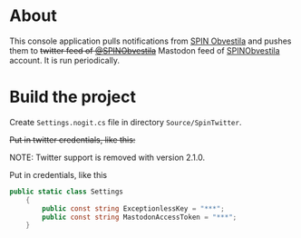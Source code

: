 # About
This console application pulls notifications from [SPIN Obvestila](https://spin.sos112.si/SPIN2/Javno/OD/) and pushes them to ~~twitter feed of [@SPINObvestila](https://twitter.com/spinobvestila)~~ Mastodon feed of [SPINObvestila](https://botsin.space/@SpinObvestila) account. It is run periodically.
# Build the project

Create `Settings.nogit.cs` file in directory `Source/SpinTwitter`.

~~Put in twitter credentials, like this:~~

NOTE: Twitter support is removed with version 2.1.0.

Put in credentials, like this

```csharp
public static class Settings
    {
        public const string ExceptionlessKey = "***";
    	public const string MastodonAccessToken = "***";
    }
```